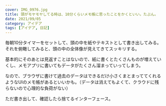 ```yaml
---
cover: IMG_0976.jpg
title: 頭がモヤモヤしてる時は、10分くらいメモ帳に思ったことをかくといい。たぶん。
date: 2021/09/05
category: アイデア
tags: [アイデア, 日記]
---
```


毎朝10分タイマーをセットして、頭の中を紙やテキストとして書き出してみる。それを俯瞰してみると、頭の中の全体像が見えてきてスッキリする。

<!--more-->

基本的にそのあとは見返すことはないので、紙に書くとたくさんものが増えていくし、メモアプリに書いてもデータがたくさん溜まっていってしまう。

なので、ブラウザに書けて過去のデータはできるだけ小さくまとまっててくれるようなUIのメモ帳があるといいかも。（データは消えてもよくて、クラウドに残らないので心理的な負荷がない）

ただ書き出して、確認したら捨てるインターフェース。